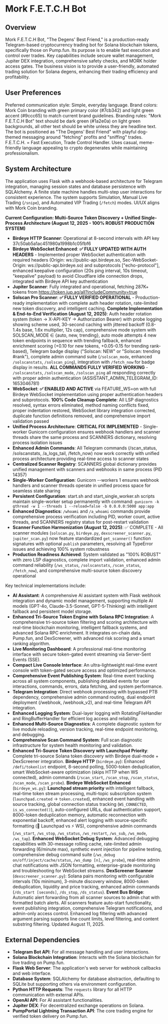 # Mork F.E.T.C.H Bot

## Overview
Mork F.E.T.C.H Bot, "The Degens' Best Friend," is a production-ready Telegram-based cryptocurrency trading bot for Solana blockchain tokens, specifically those on Pump.fun. Its purpose is to enable fast execution and control over trades. Key capabilities include secure wallet management, Jupiter DEX integration, comprehensive safety checks, and MORK holder access gates. The business vision is to provide a user-friendly, automated trading solution for Solana degens, enhancing their trading efficiency and profitability.

## User Preferences
Preferred communication style: Simple, everyday language.
Brand colors: Mork Coin branding with green primary color (#7cb342) and light green accent (#9ccc65) to match current brand guidelines.
Branding rules: "Mork F.E.T.C.H Bot" text should be dark green (#1a2e0a) on light green backgrounds, all other text should be white unless they are headline text. The bot is positioned as "The Degens' Best Friend" with playful dog-themed messaging around "fetching" profits and "sniffing" trades. F.E.T.C.H. = Fast Execution, Trade Control Handler. Uses casual, meme-friendly language appealing to crypto degenerates while maintaining professionalism.

## System Architecture
The application uses Flask with a webhook-based architecture for Telegram integration, managing session states and database persistence with SQLAlchemy. A finite state machine handles multi-step user interactions for consistent experience. The system supports Simulation, Manual Live Trading (`/snipe`), and Automated VIP Trading (`/fetch`) modes. UI/UX aligns with Mork Coin branding.

**Current Configuration: Multi-Source Token Discovery + Unified Single-Process Architecture (August 12, 2025 - 100% ROBUST PRODUCTION SYSTEM)**
- **Birdeye HTTP Scanner**: Operational at 8-second intervals with API key 37c50ab5a1ac451980a1998b1c05fbf6
- **Birdeye WebSocket Enhanced**: **✅ FULLY UPDATED WITH AUTH HEADERS** - Implemented proper WebSocket authentication with required headers (Origin: ws://public-api.birdeye.so, Sec-WebSocket-Origin: ws://public-api.birdeye.so) and subprotocols ["echo-protocol"], enhanced keepalive configuration (20s ping interval, 10s timeout, "keepalive" payload) to avoid Cloudflare idle connection drops, integrated with Birdeye API key authentication
- **Jupiter Scanner**: Fully integrated and operational, fetching 287K+ tokens from https://token.jup.ag/all?includeCommunity=true
- **Solscan Pro Scanner**: **✅ FULLY VERIFIED OPERATIONAL** - Production-ready implementation with complete auth header rotation, rate-limited new token discovery, and intelligent caching. **Complete Implementation & End-to-End Verification (August 12, 2025)**: Auth header rotation system (token → X-API-KEY → Authorization Bearer) with probe logging showing scheme used, 30-second caching with jittered backoff (0.8-1.4s base, 1.6x multiplier, 12s cap), comprehensive mode system with SOLSCAN_MODE ∈ {auto, new, trending}, auto mode attempts 4 new token endpoints in sequence with trending fallback, enhanced enrichment scoring (+0.10 for new tokens, +0.05-0.15 for trending rank-based), Telegram badge display ("Solscan: NEW" or "Solscan: trending #rank"), complete admin command suite (`/solscan_mode`, enhanced `/solscanstats`, `/solscan_ping`), integration with `/fetch_now` for badge display in results. **ALL COMMANDS FULLY VERIFIED WORKING** - `/solscanstats`, `/solscan_mode`, `/solscan_ping` all responding correctly with proper admin authentication (ASSISTANT_ADMIN_TELEGRAM_ID: 1653046781)
- **WebSocket**: **✅ ENABLED AND ACTIVE** via FEATURE_WS=on with full Birdeye WebSocket implementation using proper authentication headers and subprotocols. **100% Code Cleanup Complete**: All LSP diagnostics resolved, syntax errors eliminated, method naming conflicts fixed, proper indentation restored, WebSocket library integration corrected, duplicate function definitions removed, and comprehensive import validation passed 
- **Unified Process Architecture**: **CRITICAL FIX IMPLEMENTED** - Single-worker Gunicorn configuration ensures webhook handlers and scanner threads share the same process and SCANNERS dictionary, resolving process isolation issues
- **Enhanced Admin Commands**: All Telegram commands (/scan_status, /solscanstats, /a_logs_tail, /fetch_now) now work correctly with unified process architecture providing real-time access to scanner states
- **Centralized Scanner Registry**: SCANNERS global dictionary provides unified management with scanners and webhooks in same process (PID 14357)
- **Single-Worker Configuration**: Gunicorn --workers 1 ensures webhook handlers and scanner threads operate in unified process space for seamless state sharing
- **Persistent Configuration**: start.sh and start_single_worker.sh scripts maintain single-worker setup permanently with command: `gunicorn -k gthread -w 1 --threads 1 --reload=false -b 0.0.0.0:5000 app:app`
- **Enhanced Diagnostics**: `/whoami` and `/a_whoami` commands provide comprehensive process verification including PID, worker count, active threads, and SCANNERS registry status for post-restart validation
- **Scanner Function Harmonization (August 12, 2025)**: ✅ COMPLETE - All scanner modules (`solscan.py`, `birdeye.py`, `dexscreener_scanner.py`, `jupiter_scan.py`) now feature standardized `get_scanner()` function signatures with optional `publish` parameters, resolving all TypeError issues and achieving 100% system robustness
- **Production Readiness Achieved**: System validated as "100% ROBUST" with zero LSP diagnostics, complete import validation, enhanced admin command reliability (`/ws_status`, `/solscanstats`, `/scan_status`, `/fetch_now`), and comprehensive multi-source token discovery operational

Key technical implementations include:
- **AI Assistant**: A comprehensive AI assistant system with Flask webhook integration and dynamic model management, supporting multiple AI models (GPT-4o, Claude-3.5-Sonnet, GPT-5-Thinking) with intelligent fallback and persistent model storage.
- **Enhanced Tri-Source Token Engine with Solana RPC Integration**: A comprehensive tri-source token filtering and scoring architecture with real-time blockchain monitoring, intelligent fallback systems, and advanced Solana RPC enrichment. It integrates on-chain data, Pump.fun, and DexScreener, with advanced risk scoring and a smart ranking algorithm.
- **Live Monitoring Dashboard**: A professional real-time monitoring interface with secure token-gated event streaming via Server-Sent Events (SSE).
- **Compact Live Console Interface**: An ultra-lightweight real-time event console with token-gated secure access and optimized performance.
- **Comprehensive Event Publishing System**: Real-time event tracking across all system components, publishing detailed events for user interactions, commands, errors, data fetching, and system performance.
- **Telegram Integration**: Direct webhook processing with bypassed PTB dependency, comprehensive admin command routing, dual endpoint deployment (/webhook, /webhook_v2), and real-time Telegram API integration.
- **Enhanced Logging System**: Dual-layer logging with RotatingFileHandler and RingBufferHandler for efficient log access and reliability.
- **Enhanced Multi-Source Diagnostics**: A complete diagnostic system for live module reloading, version tracking, real-time endpoint monitoring, and debugging.
- **Comprehensive Scan Command System**: Full scan diagnostic infrastructure for system health monitoring and validation.
- **Enhanced Tri-Source Token Discovery with Launchpad Priority**: Complete tri-source Solana token discovery with Birdeye dual-mode + DexScreener integration. **Birdeye HTTP** (`birdeye.py`): Enhanced `/defi/tokenlist` endpoint, 8-second polling, 5000-token deduplication, smart WebSocket-aware optimization (skips HTTP when WS connected), admin commands (`/scan_start`, `/scan_stop`, `/scan_status`, `/scan_mode`, `/scan_probe`). **Birdeye WebSocket Enhanced** (`birdeye_ws.py`): **Launchpad stream priority** with intelligent fallback, real-time token stream processing, multi-topic subscription system (`launchpad.created` → `token.created`), enhanced event handling with source tracking, global connection status tracking (`WS_CONNECTED`, `is_ws_connected()`), auto-configured URLs, dual authentication support, 8000-token deduplication memory, automatic reconnection with exponential backoff, enhanced alert logging with source-specific formatting (🚀 Launchpad vs ⚡ WS), comprehensive admin commands (`/ws_start`, `/ws_stop`, `/ws_status`, `/ws_restart`, `/ws_sub`, `/ws_mode`, `/ws_tap`). **Enhanced WebSocket Debug System**: Advanced debugging capabilities with 30-message rolling cache, rate-limited admin forwarding (6/minute max), synthetic event injection for pipeline testing, comprehensive debug command suite (`/ws_debug on/off/inject/cache/status`, `/ws_dump [n]`, `/ws_probe`), real-time admin chat notifications with JSON formatting, enterprise-grade monitoring and troubleshooting for WebSocket streams. **DexScreener Scanner** (`dexscreener_scanner.py`): Solana pairs monitoring with configurable intervals (10s minimum), 3-minute discovery window, 8000-token deduplication, liquidity and price tracking, enhanced admin commands (`/ds_start [seconds]`, `/ds_stop`, `/ds_status`). **Event Bus Bridge**: Automatic alert forwarding from all scanner sources to admin chat with formatted batch alerts. All scanners feature auto-start functionality, event publishing integration, comprehensive Telegram notifications, and admin-only access control. Enhanced log filtering with advanced argument parsing supports line count limits, level filtering, and content substring filtering. Updated August 11, 2025.

## External Dependencies
- **Telegram Bot API**: For all message handling and user interactions.
- **Solana Blockchain Integration**: Interacts with the Solana blockchain for live trading on Pump.fun.
- **Flask Web Server**: The application's web server for webhook callbacks and web interface.
- **Database System**: SQLAlchemy for database abstraction, defaulting to SQLite but supporting others via environment configuration.
- **Python HTTP Requests**: The `requests` library for all HTTP communication with external APIs.
- **OpenAI API**: For AI assistant functionalities.
- **Jupiter DEX**: For decentralized exchange operations on Solana.
- **PumpPortal Lightning Transaction API**: The core trading engine for verified token delivery on Pump.fun.